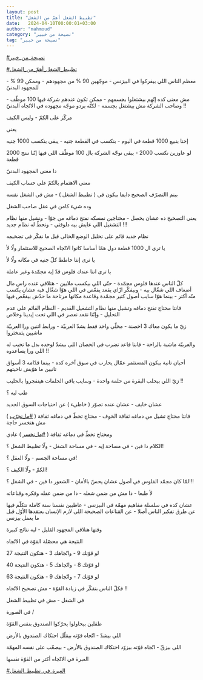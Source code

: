 ```yaml
---
layout: post
title: "تظبيط الشغل أهمّ من الشغل"
date:   2024-04-10T00:00:01+03:00
author: "mahmoud"
category: "نصيحة من خبير"
tag: "نصيحة من خبير"
---
```



[<u>\#نصيحة\_من\_خبير</u>](https://www.facebook.com/hashtag/%D9%86%D8%B5%D9%8A%D8%AD%D8%A9_%D9%85%D9%86_%D8%AE%D8%A8%D9%8A%D8%B1?__eep__=6&__cft__%5b0%5d=AZUq7yMbBXPNsQMU78TDZy8YJK3QFcesfwwyjy7c2fxV9wQdwJY5dvJXPHt48tnQ2DFxhKMSyKy6NHxZRw3JPQMLy3GQlnw62tQ-vHMJhpQwhptRxn5GTWHgnRqPmCDbg8soS4r4f460GeSB8q9KNtHa01mO2lXw0IvpmWOU8wczMHj64rSfgcVBuPfuBWD_7iM&__tn__=*NK-R)




[<u>\#تظبيط\_الشغل\_أهمّ\_من\_الشغل</u>](https://www.facebook.com/hashtag/%D8%AA%D8%B8%D8%A8%D9%8A%D8%B7_%D8%A7%D9%84%D8%B4%D8%BA%D9%84_%D8%A3%D9%87%D9%85%D9%91_%D9%85%D9%86_%D8%A7%D9%84%D8%B4%D8%BA%D9%84?__eep__=6&__cft__%5b0%5d=AZUq7yMbBXPNsQMU78TDZy8YJK3QFcesfwwyjy7c2fxV9wQdwJY5dvJXPHt48tnQ2DFxhKMSyKy6NHxZRw3JPQMLy3GQlnw62tQ-vHMJhpQwhptRxn5GTWHgnRqPmCDbg8soS4r4f460GeSB8q9KNtHa01mO2lXw0IvpmWOU8wczMHj64rSfgcVBuPfuBWD_7iM&__tn__=*NK-R)




معظم الناس اللي بيفركوا في البيزنس - موجّهين 90 % من
مجهودهم - وممكن 99 % - للمجهود البدنيّ




مش معنى كده إنّهم بيشتغلوا بجسمهم - ممكن تكون عندهم شركة
فيها 100 موظّف - وصاحب الشركة مش بيشتغل بجسمه - لكنّه بردو موجّه مجهوده في
الاتّجاه البدنيّ !!




مركّز على الكمّ - وليس الكيف

يعني

إحنا بنبيع 1000 قطعة في اليوم - بنكسب في القطعة جنيه -
يبقى بنكسب 1000 جنيه

لو عاوزين نكسب 2000 - يبقى نوجّه الشركة بال 100 موظّف اللي
فيها إنّنا ننتج 2000 قطعة

دا معنى المجهود البدنيّ

معنى الاهتمام بالكمّ على حساب الكيف




بينم االتصرّف الصحيح دايما بيكون في ( تظبيط الشغل ) - مش
في الشغل نفسه




وده شيء كامن في عقل صاحب الشغل




يعني التصحيح ده عشان يحصل - محتاجين نمسكه نفتح دماغه من
جوّا - ونشيل منها نظام التشغيل اللي عايش بيه دلوقتي - ونحطّ له نظام
جديد !!!




نظام جديد قائم على تحليل الوضع الحالي قبل ما نفكّر في
تضخيمه




يا ترى ال 1000 قطعة دول همّا أساسا كانوا الاتّجاه الصحيح
للاستثمار ولّا لأ

يا ترى إنتا حاطط كلّ جنيه في مكانه ولّا لأ

يا ترى انتا عندك فلوس قدّ إيه مجمّدة وغير عاملة




كلّ الناس عندها فلوس مجمّدة - حتّى اللي بيكسب ملايين -
هتلاقي عنده راس مال أضعاف اللي شغّال بيه - وبيفكّر ازّاي يقعد يفعّص في اللي
هوّا شغّال فيه عشان يكسب منّه أكتر - بينما هوّا سايب أصول كتير مجمّدة وقاعدة
مكانها مرتاحة ما حدّش بيفعّص فيها




فانتا محتاج تفتح دماغه وتشيل منها نظام التشغيل القديم -
النظام القائم على عدم التحليل - وإنّنا نقعد نعصر في اللي تحت إيدينا
وخلاص




زيّ ما يكون معاك 3 احصنة - مخلّي واحد فقط يشدّ العربيّة -
ورابط اتنين ورا العربيّة ماشيين يتمختروا

والعربيّة ماشية بالراحة - فانتا فاعد تضرب في الحصان اللي
بيشدّ لوحده بدل ما تجيب له اللي ورا يساعدوه !!




أحيان تانية بيكون المستثمر عمّال يحارب في سوق آخره كده -
بينما قدّامه 3 أسواق تانيين ما هوّبش ناحيتهم

زيّ اللي بيحلب البقرة من حلمة واحدة - وسايب باقي الحلمات
هينفجروا بالحليب !!




طب ليه ؟

عشان خايف - عشان عنده تصوّر ( خاطيء ) عن احتياجات السوق
الجديد




فانتا محتاج تشيل من دماغه ثقافة الخوف - محتاج تحطّ في
دماغه ثقافة (
[<u>\#ما\_نجرّب</u>](https://www.facebook.com/hashtag/%D9%85%D8%A7_%D9%86%D8%AC%D8%B1%D9%91%D8%A8?__eep__=6&__cft__%5b0%5d=AZUq7yMbBXPNsQMU78TDZy8YJK3QFcesfwwyjy7c2fxV9wQdwJY5dvJXPHt48tnQ2DFxhKMSyKy6NHxZRw3JPQMLy3GQlnw62tQ-vHMJhpQwhptRxn5GTWHgnRqPmCDbg8soS4r4f460GeSB8q9KNtHa01mO2lXw0IvpmWOU8wczMHj64rSfgcVBuPfuBWD_7iM&__tn__=*NK-R)
) مش هنخسر حاجة

ومحتاج تحطّ في دماغه ثقافة (
[<u>\#ما\_نخسر</u>](https://www.facebook.com/hashtag/%D9%85%D8%A7_%D9%86%D8%AE%D8%B3%D8%B1?__eep__=6&__cft__%5b0%5d=AZUq7yMbBXPNsQMU78TDZy8YJK3QFcesfwwyjy7c2fxV9wQdwJY5dvJXPHt48tnQ2DFxhKMSyKy6NHxZRw3JPQMLy3GQlnw62tQ-vHMJhpQwhptRxn5GTWHgnRqPmCDbg8soS4r4f460GeSB8q9KNtHa01mO2lXw0IvpmWOU8wczMHj64rSfgcVBuPfuBWD_7iM&__tn__=*NK-R)
) عادي




الكلام دا فين - في مساحة إيه - في مساحة الشغل - ولّا
تظبيط الشغل ؟!

في مساحة الجسم - ولّا العقل ؟!

الكمّ - ولّا الكيف ؟!




لمّا كان مجمّد الفلوس في أصول عشان يحسّ بالأمان - الشعور دا
فين - في الشغل ؟!!!

لأ طبعا - دا مش من ضمن شغله - دا من ضمن عقله وفكره
وقناعاته




عشان كده في سلسلة مفاهيم مهمّة في البيزنس - عاطيين نفسنا
سنة كاملة نتكلّم فيها عن طرق تفكير الناس أصلا - عن القناعات الصحيحة اللي
لازم الإنسان يعتقدها الأوّل قبل ما يعمل بيزنس




وقتها هتلاقي المجهود القليل - ليه نتائج كبيرة




النتيجة هي محصّلة القوّة في الاتّجاه

لو قوّتك 9 - واتّجاهك 3 - هتكون النتيجة 27

لو قوّتك 8 - واتّجاهك 5 - هتكون النتيجة 40

لو قوّتك 7 - واتّجاهك 9 - هتكون النتيجة 63




فكلّ الناس بتفكّر في زيادة القوّة - مش تصحيح الاتّجاه
!!

في الشغل - مش في تظبيط الشغل




في الصورة /




طفلين بيحاولوا يحرّكوا الصندوق بنفس القوّة

اللي بيشدّ - اتّجاه قوّته بيقلّل احتكاك الصندوق
بالأرض

اللي بيزقّ - اتّجاه قوّته بيزوّد احتكاك الصندوق بالأرض -
بيصعّب على نفسه المهمّة




العبرة في الاتّجاه أكتر من القوّة نفسها




[<u>\#العبرة\_في\_تظبيط\_الشغل</u>](https://www.facebook.com/hashtag/%D8%A7%D9%84%D8%B9%D8%A8%D8%B1%D8%A9_%D9%81%D9%8A_%D8%AA%D8%B8%D8%A8%D9%8A%D8%B7_%D8%A7%D9%84%D8%B4%D8%BA%D9%84?__eep__=6&__cft__%5b0%5d=AZUq7yMbBXPNsQMU78TDZy8YJK3QFcesfwwyjy7c2fxV9wQdwJY5dvJXPHt48tnQ2DFxhKMSyKy6NHxZRw3JPQMLy3GQlnw62tQ-vHMJhpQwhptRxn5GTWHgnRqPmCDbg8soS4r4f460GeSB8q9KNtHa01mO2lXw0IvpmWOU8wczMHj64rSfgcVBuPfuBWD_7iM&__tn__=*NK-R)
